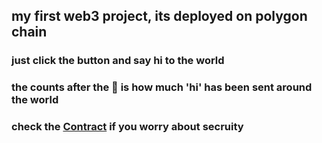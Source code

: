 ## my first web3 project, its deployed on polygon chain
### just click the button and say hi to the world
### the counts after the 👋 is how much 'hi' has been sent around the world
### check the [Contract](https://polygonscan.com/address/0x767454d51daa4c7620b9b0e6e1723c07f9ef313a) if you worry about secruity